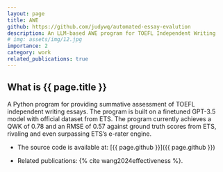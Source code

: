 ```yaml
---
layout: page
title: AWE
github: https://github.com/judywq/automated-essay-evalution
description: An LLM-based AWE program for TOEFL Independent Writing
# img: assets/img/12.jpg
importance: 2
category: work
related_publications: true
---
```


## What is {{ page.title }}

A Python program for providing summative assessment of TOEFL independent writing essays. The program is built on a finetuned GPT-3.5 model with official dataset from ETS.
The program currently achieves a QWK of 0.78 and an RMSE of 0.57 against ground truth scores from ETS, rivaling and even surpassing ETS’s e-rater engine.

- The source code is available at: [{{ page.github }}]({{ page.github }})
<!-- - A web user interface is available at: [{{ page.demo_url }}]({{ page.demo_url }}) -->
- Related publications: {% cite wang2024effectiveness %}.
